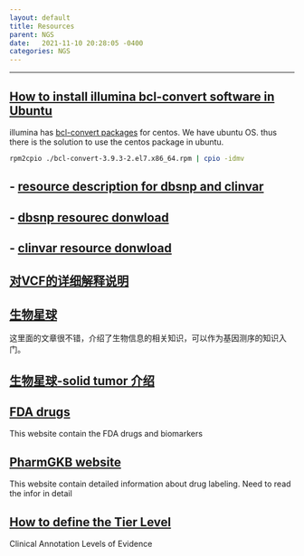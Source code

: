 ```yaml
---
layout: default
title: Resources
parent: NGS
date:   2021-11-10 20:28:05 -0400
categories: NGS
---
```



---

## [How to install illumina bcl-convert software in Ubuntu](https://kb.10xgenomics.com/hc/en-us/articles/360001618231-How-to-troubleshoot-installing-bcl2fastq-or-bcl-convert)

illumina has [bcl-convert packages](https://emea.support.illumina.com/sequencing/sequencing_software/bcl-convert.html) for centos. We have ubuntu OS. thus there is the solution to use the centos package in ubuntu.

```bash
rpm2cpio ./bcl-convert-3.9.3-2.el7.x86_64.rpm | cpio -idmv
```


##  - [resource description for dbsnp and clinvar](https://www.ncbi.nlm.nih.gov/variation/docs/human_variation_vcf/)

## - [dbsnp resourec donwload](https://ftp.ncbi.nih.gov/snp/organisms/human_9606/VCF/)

## - [clinvar resource donwload](https://ftp.ncbi.nlm.nih.gov/pub/clinvar/)

## [对VCF的详细解释说明](https://www.jieandze1314.com/post/cnposts/60/)

## [生物星球](https://www.jieandze1314.com/post/enposts/cancer-biology/)

这里面的文章很不错，介绍了生物信息的相关知识，可以作为基因测序的知识入门。

## [生物星球-solid tumor 介绍](https://www.jieandze1314.com/post/cnposts/102/)

## [FDA drugs](https://www.fda.gov/drugs/science-and-research-drugs/table-pharmacogenomic-biomarkers-drug-labeling)

This website contain the FDA drugs and biomarkers

## [PharmGKB website](https://www.pharmgkb.org/downloads)

This website contain detailed information about drug labeling. Need to read the infor in detail

## [How to define the Tier Level](https://www.pharmgkb.org/page/clinAnnLevels)

Clinical Annotation Levels of Evidence

